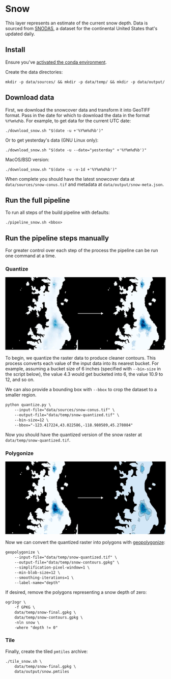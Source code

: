 # Snow

This layer represents an estimate of the current snow depth. Data is sourced from [SNODAS](https://nsidc.org/data/g02158/versions/1), a dataset for the continental United States that's updated daily.

## Install

Ensure you've [activated the conda environment](../../README.md#building-datasets).

Create the data directories:

```
mkdir -p data/sources/ && mkdir -p data/temp/ && mkdir -p data/output/
```

## Download data

First, we download the snowcover data and transform it into GeoTIFF format. Pass in the date for which to download the data in the format `%Y%m%d%b`. For example, to get data for the current UTC date:

```
./download_snow.sh "$(date -u +'%Y%m%d%b')"
```

Or to get yesterday's data (GNU Linux only):

```
./download_snow.sh "$(date -u --date="yesterday" +'%Y%m%d%b')"
```

MacOS/BSD version:

```
./download_snow.sh "$(date -u -v-1d +'%Y%m%d%b')"
```

When complete you should have the latest snowcover data at `data/sources/snow-conus.tif` and metadata at `data/output/snow-meta.json`.

## Run the full pipeline

To run all steps of the build pipeline with defaults:

```
./pipeline_snow.sh <bbox>
```

## Run the pipeline steps manually

For greater control over each step of the process the pipeline can be run one command at a time.

### Quantize

![Quantizing the raster](images/quantize.webp)

To begin, we quantize the raster data to produce cleaner contours. This process converts each value of the input data into its nearest bucket. For example, assuming a bucket size of 6 inches (specified with `--bin-size` in the script below), the value 4.3 would get bucketed into 6, the value 10.9 to 12, and so on.

We can also provide a bounding box with `--bbox` to crop the dataset to a smaller region.

```
python quantize.py \
    --input-file="data/sources/snow-conus.tif" \
    --output-file="data/temp/snow-quantized.tif" \
    --bin-size=12 \
    --bbox="-123.417224,43.022586,-118.980589,45.278084"
```

Now you should have the quantized version of the snow raster at `data/temp/snow-quantized.tif`.

### Polygonize

![Polygonizing the raster with geopolygonize](images/geopolygonize.webp)

Now we can convert the quantized raster into polygons with [geopolygonize](https://github.com/rainflame/geopolygonize/):

```
geopolygonize \
    --input-file="data/temp/snow-quantized.tif" \
    --output-file="data/temp/snow-contours.gpkg" \
    --simplification-pixel-window=1 \
    --min-blob-size=12 \
    --smoothing-iterations=1 \
    --label-name="depth"
```

If desired, remove the polygons representing a snow depth of zero:

```
ogr2ogr \
    -f GPKG \
    data/temp/snow-final.gpkg \
    data/temp/snow-contours.gpkg \
    -nln snow \
    -where "depth != 0"
```

### Tile

Finally, create the tiled `pmtiles` archive:

```
./tile_snow.sh \
    data/temp/snow-final.gpkg \
    data/output/snow.pmtiles
```
